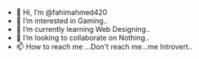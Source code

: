 - 👋 Hi, I’m @fahimahmed420
- 👀 I’m interested in Gaming..
- 🌱 I’m currently learning Web Designing..
- 💞️ I’m looking to collaborate on Nothing..
- 📫 How to reach me ...Don't reach me...me Introvert..

<!---
fahimahmed420/fahimahmed420 is a ✨ special ✨ repository because its `README.md` (this file) appears on your GitHub profile.
You can click the Preview link to take a look at your changes.
--->
